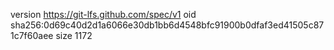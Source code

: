 version https://git-lfs.github.com/spec/v1
oid sha256:0d69c40d2d1a6066e30db1bb6d4548bfc91900b0dfaf3ed41505c871c7f60aee
size 1172
